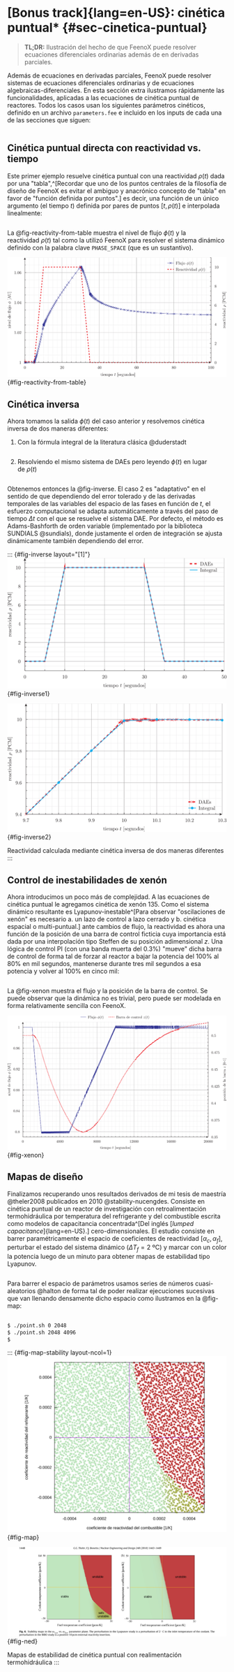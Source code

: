 # [Bonus track]{lang=en-US}: cinética puntual* {#sec-cinetica-puntual}

> **TL;DR:** Ilustración del hecho de que FeenoX puede resolver ecuaciones diferenciales ordinarias además de en derivadas parciales.

Además de ecuaciones en derivadas parciales, FeenoX puede resolver sistemas de ecuaciones diferenciales ordinarias y de ecuaciones algebraicas-diferenciales.
En esta sección extra ilustramos rápidamente las funcionalidades, aplicadas a las ecuaciones de cinética puntual de reactores.
Todos los casos usan los siguientes parámetros cinéticos, definido en un archivo `parameters.fee` e incluido en los inputs de cada una de las secciones que siguen:

```{.feenox include="parameters.fee"}
```


## Cinética puntual directa con reactividad vs. tiempo

Este primer ejemplo resuelve cinética puntual con una reactividad $\rho(t)$ dada por una "tabla",^[Recordar que uno de los puntos centrales de la filosofía de diseño de FeenoX es evitar el ambiguo y anacrónico concepto de "tabla" en favor de "función definida por puntos".] es decir, una función de un único argumento (el tiempo $t$) definida por pares de puntos $[t,\rho(t)]$ e interpolada linealmente:

```{.feenox include="reactivity-from-table.fee"}
```

La @fig-reactivity-from-table muestra el nivel de flujo $\phi(t)$ y la reactividad $\rho(t)$ tal como la utilizó FeenoX para resolver el sistema dinámico definido con la palabra clave `PHASE_SPACE` (que es un sustantivo).


![Flujo y reactividad directa](reactivity-from-table.svg){#fig-reactivity-from-table}


## Cinética inversa

Ahora tomamos la salida $\phi(t)$ del caso anterior y resolvemos cinética inversa de dos maneras diferentes:

 1. Con la fórmula integral de la literatura clásica @duderstadt
 
    ```{.feenox include="inverse-integral.fee"}
    ```
    
 2. Resolviendo el mismo sistema de DAEs pero leyendo $\phi(t)$ en lugar de $\rho(t)$

    ```{.feenox include="inverse-dae.fee"}
    ```

Obtenemos entonces la @fig-inverse. El caso 2 es "adaptativo" en el sentido de que dependiendo del error tolerado y de las derivadas temporales de las variables del espacio de las fases en función de $t$, el esfuerzo computacional se adapta automáticamente a través del paso de tiempo $\Delta t$ con el que se resuelve el sistema DAE. Por defecto, el método es Adams-Bashforth de orden variable (implementado por la biblioteca SUNDIALS @sundials), donde justamente el orden de integración se ajusta dinámicamente también dependiendo del error.
    
::: {#fig-inverse layout="[1]"}
![$t \in [0,100]$](inverse.svg){#fig-inverse1}

![$t \in [9.75,10.25]$](inverse-zoom.svg){#fig-inverse2}

Reactividad calculada mediante cinética inversa de dos maneras diferentes
:::
    


## Control de inestabilidades de xenón

Ahora introducimos un poco más de complejidad.
A las ecuaciones de cinética puntual le agregamos cinética de xenón 135.
Como el sistema dinámico resultante es Lyapunov-inestable^[Para observar "oscilaciones de xenón" es necesario a. un lazo de control a lazo cerrado y b. cinética espacial o multi-puntual.] ante cambios de flujo, la reactividad es ahora una función de la posición de una barra de control ficticia cuya importancia está dada por una interpolación tipo Steffen de su posición adimensional $z$.
Una lógica de control PI (con una banda muerta del 0.3%) "mueve" dicha barra de control de forma tal de forzar al reactor a bajar la potencia del 100% al 80% en mil segundos, mantenerse durante tres mil segundos a esa potencia y volver al 100% en cinco mil:

```{.feenox include="xenon.fee"}
```

La @fig-xenon muestra el flujo y la posición de la barra de control. Se puede observar que la dinámica no es trivial, pero puede ser modelada en forma relativamente sencilla con FeenoX.

![Flujo y posición de la barra de control en un caso con xenón bajo control](xenon.svg){#fig-xenon}



## Mapas de diseño

Finalizamos recuperando unos resultados derivados de mi tesis de maestría @theler2008 publicados en 2010 @stability-nucengdes.
Consiste en cinética puntual de un reactor de investigación con retroalimentación termohidráulica por temperatura del refrigerante y del combustible escrita como modelos de capacitancia concentrada^[Del inglés [_lumped capacitance_]{lang=en-US}.] cero-dimensionales.
El estudio consiste en barrer paramétricamente el espacio de coeficientes de reactividad $[\alpha_c, \alpha_f]$, perturbar el estado del sistema dinámico ($\Delta T_f = 2~\text{ºC}$) y marcar con un color la potencia luego de un minuto para obtener mapas de estabilidad tipo Lyapunov.

```{.feenox include="point.fee"}
```

Para barrer el espacio de parámetros usamos series de números cuasi-aleatorios @halton de forma tal de poder realizar ejecuciones sucesivas que van llenando densamente dicho espacio como ilustramos en la @fig-map:

```{.bash include="point.sh"}
```

```terminal
$ ./point.sh 0 2048
$ ./point.sh 2048 4096
$
```


::: {#fig-map-stability layout-ncol=1}
![Estabilidad de Lyapunov utilizando series de números pseudo-aleatorios que van "rellenando" incremental y densamente el espacio de parámetros.](map.svg){#fig-map}

![Figuras originales de la referencia @stability-nucengdes](figs-ned.png){#fig-ned}

Mapas de estabilidad de cinética puntual con realimentación termohidráulica
:::
